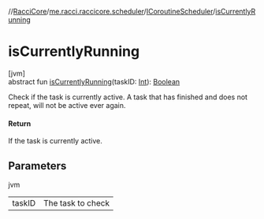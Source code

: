 //[RacciCore](../../../index.md)/[me.racci.raccicore.scheduler](../index.md)/[ICoroutineScheduler](index.md)/[isCurrentlyRunning](is-currently-running.md)

# isCurrentlyRunning

[jvm]\
abstract fun [isCurrentlyRunning](is-currently-running.md)(taskID: [Int](https://kotlinlang.org/api/latest/jvm/stdlib/kotlin/-int/index.html)): [Boolean](https://kotlinlang.org/api/latest/jvm/stdlib/kotlin/-boolean/index.html)

Check if the task is currently active. A task that has finished and does not repeat, will not be active ever again.

#### Return

If the task is currently active.

## Parameters

jvm

| | |
|---|---|
| taskID | The task to check |
